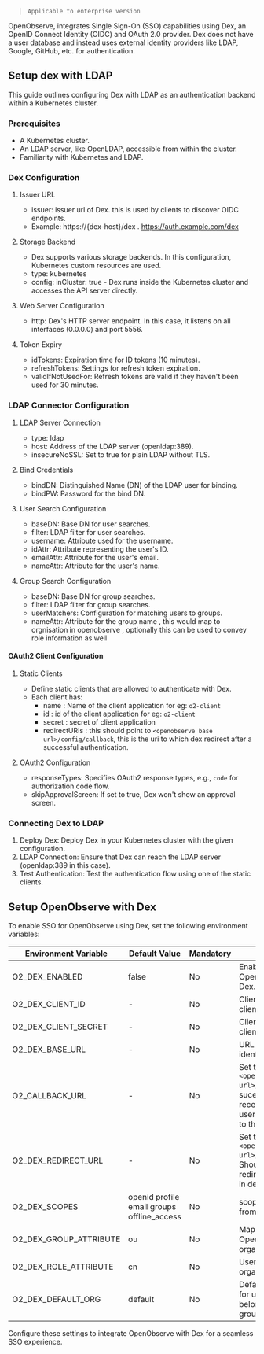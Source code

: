 > `Applicable to enterprise version`

OpenObserve, integrates Single Sign-On (SSO) capabilities using Dex, an OpenID Connect Identity (OIDC) and OAuth 2.0 provider. Dex does not have a user database and instead uses external identity providers like LDAP, Google, GitHub, etc. for authentication.

## Setup dex with LDAP
This guide outlines configuring Dex with LDAP as an authentication backend within a Kubernetes cluster.

### Prerequisites
- A Kubernetes cluster.
- An LDAP server, like OpenLDAP, accessible from within the cluster.
- Familiarity with Kubernetes and LDAP.


### Dex Configuration

1. Issuer URL
    - issuer: issuer url of Dex. this is used by clients to discover OIDC endpoints.
    - Example: https://{dex-host}/dex . https://auth.example.com/dex
1. Storage Backend
    - Dex supports various storage backends. In this configuration, Kubernetes custom resources are used.
    - type: kubernetes
    - config: inCluster: true - Dex runs inside the Kubernetes cluster and accesses the API server directly.

3. Web Server Configuration
    - http: Dex's HTTP server endpoint. In this case, it listens on all interfaces (0.0.0.0) and port 5556.

4. Token Expiry
    - idTokens: Expiration time for ID tokens (10 minutes).
    - refreshTokens: Settings for refresh token expiration.
    - validIfNotUsedFor: Refresh tokens are valid if they haven't been used for 30 minutes.

### LDAP Connector Configuration

1. LDAP Server Connection
    - type: ldap
    - host: Address of the LDAP server (openldap:389).
    - insecureNoSSL: Set to true for plain LDAP without TLS.


2. Bind Credentials
    - bindDN: Distinguished Name (DN) of the LDAP user for binding.
    - bindPW: Password for the bind DN.

3. User Search Configuration
    - baseDN: Base DN for user searches.
    - filter: LDAP filter for user searches.
    - username: Attribute used for the username.
    - idAttr: Attribute representing the user's ID.
    - emailAttr: Attribute for the user's email.
    - nameAttr: Attribute for the user's name.

4. Group Search Configuration
    - baseDN: Base DN for group searches.
    - filter: LDAP filter for group searches.
    - userMatchers: Configuration for matching users to groups.
    - nameAttr: Attribute for the group name , this would map to orgnisation in openobserve , optionally this can be used to convey role information as well

#### OAuth2 Client Configuration

1. Static Clients
    - Define static clients that are allowed to authenticate with Dex.
    - Each client has:
        - name : Name of the client application for eg: `o2-client`
        - id : id of the client application for eg: `o2-client` 
        - secret : secret of client application 
        - redirectURIs : this should point to `<openobserve base url>/config/callback`, this is the uri to which dex redirect after a successful authentication. 
     

2. OAuth2 Configuration
    - responseTypes: Specifies OAuth2 response types, e.g., `code` for authorization code flow.
    - skipApprovalScreen: If set to true, Dex won't show an approval screen.

### Connecting Dex to LDAP
1. Deploy Dex: Deploy Dex in your Kubernetes cluster with the given configuration.
2. LDAP Connection: Ensure that Dex can reach the LDAP server (openldap:389 in this case).
3. Test Authentication: Test the authentication flow using one of the static clients.


## Setup OpenObserve with Dex
To enable SSO for OpenObserve using Dex, set the following environment variables:

| Environment Variable          | Default Value | Mandatory     | Description                                                               |
| ----------------------------- | ------------- |-------------- | ------------------------------------------------------------------------- |
| O2_DEX_ENABLED                | false         | No            | Enables SSO in OpenObserve using Dex. |
| O2_DEX_CLIENT_ID              | -             | No            | Client id of static client |
| O2_DEX_CLIENT_SECRET          | -             | No            | Client secret of static client |
| O2_DEX_BASE_URL               | -             | No            | URL of the Dex identity provider |
| O2_CALLBACK_URL               | -             | No            | Set this value to `<openobserve base url>/web/cb`, after sucessful token received from dex, user will be redirected to this page   |
| O2_DEX_REDIRECT_URL           | -             | No            | Set this value to `<openobserve base url>/config/callback`, Should match to redirect uri specified in dex |
| O2_DEX_SCOPES                 | openid profile email groups offline_access | No            | scopes to be fetched from dex   |
| O2_DEX_GROUP_ATTRIBUTE        | ou            | No            | Maps user to OpenObserve organization. |
| O2_DEX_ROLE_ATTRIBUTE         | cn            | No            | User's role in the organization.|
| O2_DEX_DEFAULT_ORG            | default       | No            | Default organization for users not belonging to any group in ldap|

Configure these settings to integrate OpenObserve with Dex for a seamless SSO experience.
